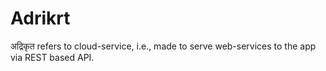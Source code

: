 # Adrikrt
अद्रिकृत refers to cloud-service, i.e., made to serve web-services to the app via REST based API.
